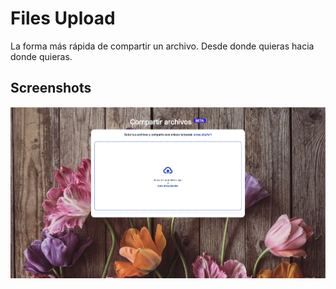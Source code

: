 # Files Upload
La forma más rápida de compartir un archivo. Desde donde quieras hacia donde quieras.

## Screenshots
![App Screenshot](./screenshot-1.png)
